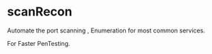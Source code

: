 # scanRecon

Automate the port scanning , Enumeration for most common services.

For Faster PenTesting.

